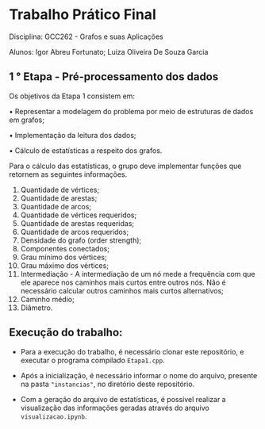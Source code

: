 # Trabalho Prático Final 

Disciplina: GCC262 - Grafos e suas Aplicações

Alunos: Igor Abreu Fortunato; Luiza Oliveira De Souza Garcia

## 1 ° Etapa -  Pré-processamento dos dados

Os objetivos da Etapa 1 consistem em:

• Representar a modelagem do problema por meio de estruturas de dados
em grafos;

• Implementação da leitura dos dados;

• Cálculo de estatísticas a respeito dos grafos.

Para o cálculo das estatísticas, o grupo deve implementar funções que retornem as seguintes informações.
1. Quantidade de vértices;
2. Quantidade de arestas;
3. Quantidade de arcos;
4. Quantidade de vértices requeridos;
5. Quantidade de arestas requeridas;
6. Quantidade de arcos requeridos;
7. Densidade do grafo (order strength);
8. Componentes conectados;
9. Grau mínimo dos vértices;
10. Grau máximo dos vértices;
11. Intermediação - A intermediação de um nó mede a frequência com que ele aparece nos caminhos mais curtos entre outros nós. Não é necessário
calcular outros caminhos mais curtos alternativos;
12. Caminho médio;
13. Diâmetro.

## Execução do trabalho:

- Para a execução do trabalho, é necessário clonar este repositório, e executar o programa compilado `Etapa1.cpp`.

- Após a inicialização, é necessário informar o nome do arquivo, presente na pasta `"instancias"`, no diretório deste repositório.

- Com a geração do arquivo de estatísticas, é possível realizar a visualização das informações geradas através do arquivo `visualizacao.ipynb`.
